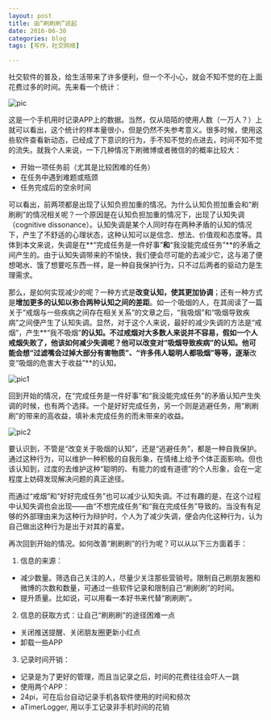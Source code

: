 ```yaml
---
layout: post
title: 由“刷刷刷”说起
date: 2016-06-30
categories: blog
tags: [写作，社交网络]

---
```


社交软件的普及，给生活带来了许多便利，但一个不小心，就会不知不觉的在上面花费过多的时间。先来看一个统计：

![pic](http://ww4.sinaimg.cn/large/8c33e5c1gw1f4jbc715zmj20k00u20yf.jpg)

这是一个手机用时记录APP上的数据。当然，仅从陌陌的使用人数（一万人？）上就可以看出，这个统计的样本量很小，但是仍然不失参考意义。很多时候，使用这些软件查看新动态，已经成了下意识的行为，手不知不觉的点进去，时间不知不觉的流失。就我个人来说，一下几种情况下刷微博或者微信的的概率比较大：

- 开始一项任务前（尤其是比较困难的任务）
- 在任务中遇到难题或瓶颈
- 任务完成后的空余时间

可以看出，前两项都是出现了认知负担加重的情况。为什么认知负担加重会和“刷刷刷”的情况相关呢？一个原因是在认知负担加重的情况下，出现了认知失调（cognitive dissonance）。认知失调是某个人同时存在两种矛盾的认知的情况下，产生了不舒适的心理状态，这种认知可以是信念、想法、价值观和态度等。具体到本文来说，失调是在**“完成任务是一件好事”**和**“我没能完成任务”**的矛盾之间产生的。由于认知失调带来的不愉快，我们便会尽可能的去减少它，这与渴了便想喝水、饿了想要吃东西一样，是一种自我保护行为，只不过后两者的驱动力是生理需求。

那么，是如何实现减少的呢？一种方式是**改变认知，使其更加协调**；还有一种方式是**增加更多的认知以弥合两种认知之间的差距**。如一个吸烟的人，在其阅读了一篇关于“戒烟与一些疾病之间存在相关关系”的文章之后，“我吸烟”和“吸烟导致疾病”之间便产生了认知失调。显然，对于这个人来说，最好的减少失调的方法是“戒烟”，产生**“我不吸烟”**的认知。不过戒烟对大多数人来说并不容易，假如一个人戒烟失败了，他该如何减少失调呢？他可以改变对“吸烟导致疾病”的认知。他可能会想“过滤嘴会过掉大部分有害物质”、“许多伟人聪明人都吸烟”等等，逐渐**改变“吸烟的危害大于收益”**的认知。

![pic1](http://ww2.sinaimg.cn/large/8c33e5c1gw1f4jcs6kk6jj21gk0nbjtu.jpg)

回到开始的情况，在“完成任务是一件好事”和“我没能完成任务”的矛盾认知产生失调的时候，也有两个选择。一个是好好完成任务，另一个则是逃避任务，用“刷刷刷”的带来的高收益，填补未完成任务的而未带来的收益。

![pic2](http://ww2.sinaimg.cn/large/8c33e5c1gw1f4jcu5agbkj21gk0nb40v.jpg)

要认识到，不管是“改变关于吸烟的认知”，还是“逃避任务”，都是一种自我保护。通过这种行为，可以维护一种积极的自我形象，在情绪上给予个体正面影响。但也该认知到，过度的去维护这种“聪明的、有能力的或有道德”的个人形象，会在一定程度上妨碍发现解决问题的真正途径。

而通过“戒烟”和“好好完成任务”也可以减少认知失调。不过有趣的是，在这个过程中认知失调也会出现——由“不想完成任务”和“我在完成任务”导致的。当没有有足够的外部理由来为这种行为辩护时，个人为了减少失调，便会内化这种行为，认为自己做出这种行为是出于对其的喜爱。

再次回到开始的情况。如何改善“刷刷刷”的行为呢？可以从以下三方面着手：

1. 信息的来源：
 - 减少数量。筛选自己关注的人，尽量少关注那些营销号。限制自己刷朋友圈和微博的次数和数量，可通过一些软件记录和限制自己“刷刷刷”的时间。
 - 提升质量。比如说，可以用看一本好书来代替“刷刷刷”。

2. 信息的获取方式：让自己“刷刷刷”的途径困难一点
 - 关闭推送提醒、关闭朋友圈更新小红点
 - 卸载一些APP

3. 记录时间开销：
 - 记录是为了更好的管理，而且当记录之后，时间的花费往往会吓人一跳
 - 使用两个APP：
  - 24pi，可在后台自动记录手机各软件使用的时间和频次
  - aTimerLogger, 用以手工记录非手机时间的花销